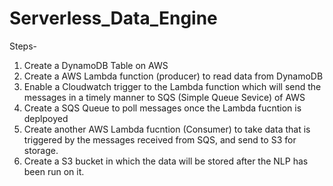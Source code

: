 # Serverless_Data_Engine
Steps-
1. Create a DynamoDB Table on AWS
2. Create a AWS Lambda function (producer) to read data from DynamoDB
3. Enable a Cloudwatch trigger to the Lambda function which will send the messages in a timely manner to SQS (Simple Queue Sevice) of AWS
4. Create a SQS Queue to poll messages once the Lambda fucntion is deplpoyed
5. Create another AWS Lambda fucntion (Consumer) to take data that is triggered by the messages received from SQS, and send to S3 for storage.
6. Create a S3 bucket in which the data will be stored after the NLP has been run on it.
